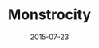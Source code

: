 ﻿---
layout: post
title: Monstrocity
date: 2015-07-23
description: 
img: assets/img/cover/monstrocity.png
tags: []
---


<!-- Sample image embed
![]({{ "/assets/img/content/cardcreatorproto.png" | absolute_url }})
<p class="image-caption">Image caption</p>
-->

<!-- Sample blockquote
<blockquote>
Del juego de cartas me olvidé poco después de empezar la aplicación.
</blockquote>
-->

<!-- Sample responsive video embed
<div class="video-container">
  <iframe style="width: 100%;" src="https://www.youtube.com/embed/liMw3yfeTdo" frameborder="0" gesture="media" allow="encrypted-media" allowfullscreen></iframe>
</div>
<p class="image-caption">¡Trailer 2.0, con mucho swing!</p>
-->
